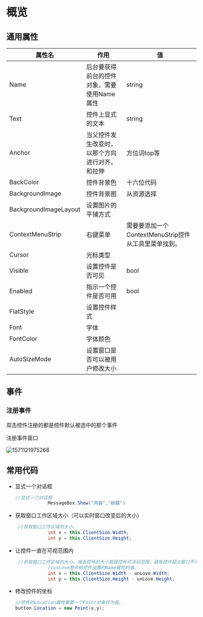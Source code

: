 # 概览

## 通用属性

| 属性名                | 作用                                           | 值                                                   |
| --------------------- | ---------------------------------------------- | ---------------------------------------------------- |
| Name                  | 后台要获得前台的控件对象，需要使用Name属性     | string                                               |
| Text                  | 控件上显式的文本                               | string                                               |
| Anchor                | 当父控件发生改变时，以那个方向进行对齐，和拉伸 | 方位词top等                                          |
| BackColor             | 控件背景色                                     | 十六位代码                                           |
| BackgroundImage       | 控件背景图                                     | 从资源选择                                           |
| BackgroundlmageLayout | 设置图片的平铺方式                             |                                                      |
| ContextMenuStrip      | 右键菜单                                       | 需要要添加一个ContextMenuStrip控件从工具里菜单找到。 |
| Cursor                | 光标类型                                       |                                                      |
| Visible               | 设置控件是否可见                               | bool                                                 |
| Enabled               | 指示一个控件是否可用                           | bool                                                 |
| FlatStyle             | 设置控件样式                                   |                                                      |
| Font                  | 字体                                           |                                                      |
| FontColor             | 字体颜色                                       |                                                      |
| AutoSizeMode          | 设置窗口是否可以被用户修改大小                 |                                                      |



## 事件

### 注册事件

双击控件注册的都是控件默认被选中的那个事件

注册事件窗口

![1571121975268](file:///C:/Users/zyrbx/Desktop/C%23/CSharp-images/1571121975268.png)

## 常用代码

- 显式一个对话框

  ```csharp
  //显式一个对话框
              MessageBox.Show("内容","标题")
  ```

- 获取窗口工作区域大小（可以实时窗口改变后的大小）

  ```csharp
   //获取窗口工作区域的大小。
              int x = this.ClientSize.Width;
              int y = this.ClientSize.Height;
  ```

- 让控件一直在可视范围内

  ```csharp
   //获取窗口工作区域的大小。减去控件的大小就是控件可活动范围，避免控件超出窗口不可见
              //unLove是你给控件设置的Name属性的值。
              int x = this.ClientSize.Width - unLove.Width;
              int y = this.ClientSize.Height - unLove.Height;
  ```

- 修改控件的坐标

  ```csharp
  //控件的Location属性需要一个Point对象作为值。
  button.Location = new Point(x,y);
  ```